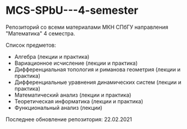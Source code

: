 # MCS-SPbU---4-semester
Репозиторий со всеми материалами МКН СПбГУ направления "Математика" 4 семестра.

Список предметов:
+ Алгебра (лекции и практика)
+ Вариационное исчисление (лекции и практика)
+ Дифференциальная топология и риманова геометрия (лекции и практика)
+ Дифференциальные уравнения динамических систем (лекции и практика)
+ Математический анализ (лекции и практика)
+ Теоретическая информатика (лекции и практика)
+ Функциональный анализ (лекции)

Последнее обновление репозитория: 22.02.2021
